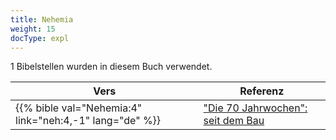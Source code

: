 ```yaml
---
title: Nehemia
weight: 15
docType: expl
---
```


1 Bibelstellen wurden in diesem Buch verwendet.

| Vers | Referenz |
|-------|-----------|
| {{% bible val="Nehemia:4" link="neh:4,-1" lang="de" %}} | ["Die 70 Jahrwochen": seit dem Bau ](/expl/bible/daniel/the-70-year-weeks#d777) |
